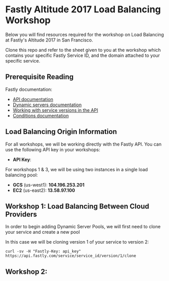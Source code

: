 # Fastly Altitude 2017 Load Balancing Workshop

Below you will find resources required for the workshop on Load Balancing at Fastly's Altitude 2017 in San Francisco. 

Clone this repo and refer to the sheet given to you at the workshop which contains your specific Fastly Service ID, and the domain attached to your specific service.

## Prerequisite Reading

Fastly documentation:

* [API documentation](https://docs.fastly.com/api/)
* [Dynamic servers documentation](https://docs.fastly.com/guides/dynamic-servers/)
* [Working with service versions in the API](https://docs.fastly.com/api/config#version)
* [Conditions documentation](https://docs.fastly.com/guides/conditions/)

## Load Balancing Origin Information

For all workshops, we will be working directly with the Fastly API. You can use the following API key in your workshops:

* **API Key**: 

For workshops 1 & 3, we will be using two instances in a single load balancing pool:

* **GCS** (us-west1): **104.196.253.201**
* **EC2** (us-east2): **13.58.97.100**


## Workshop 1: Load Balancing Between Cloud Providers

In order to begin adding Dynamic Server Pools, we will first need to clone your service and create a new pool

In this case we will be cloning version 1 of your service to version 2:

`curl -sv -H "Fastly-Key: api_key" https://api.fastly.com/service/service_id/version/1/clone`



## Workshop 2: 


